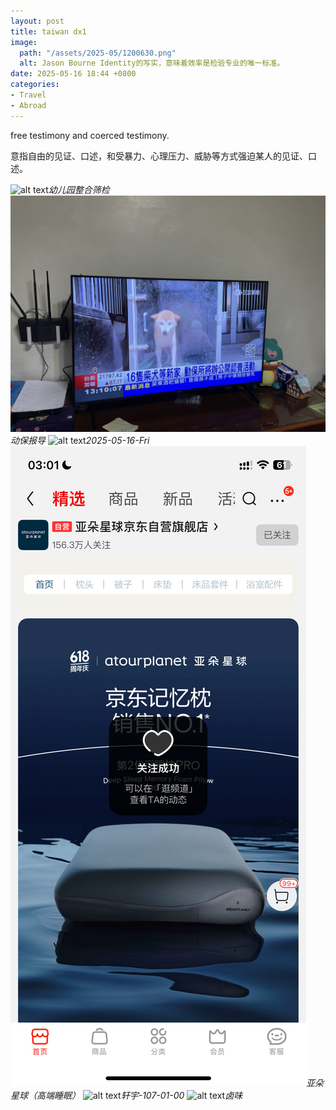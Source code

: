 ```yaml
---
layout: post
title: taiwan dx1
image:
  path: "/assets/2025-05/1200630.png"
  alt: Jason Bourne Identity的写实，意味着效率是检验专业的唯一标准。
date: 2025-05-16 18:44 +0800
categories:
- Travel
- Abroad
---
```

free testimony and coerced testimony.

意指自由的见证、口述，和受暴力、心理压力、威胁等方式强迫某人的见证、口述。

![alt text](/assets/2025-05/a9140b75dc8482b18b8e1b8b27eae75.jpg)_幼儿园整合筛检_
![alt text](/assets/2025-05/ac01b0e9ff39638ed6ba8ab54ba77f7.jpg)_动保报导_
![alt text](/assets/2025-05/65a996d677d14172e5d2ef6aef9b57f.jpg)_2025-05-16-Fri_
![alt text](/assets/2025-05/03bab9ee063efdf5f9fda7aa69ce2bc.png)_亚朵星球（高端睡眠）_
![alt text](/assets/2025-05/737fb4d2a4f9368e77b7a1885ed274b.jpg)_轩宇-107-01-00_
![alt text](/assets/2025-05/7deb9ef1407fe4974e19f13baaf8b41.jpg)_卤味_
